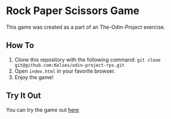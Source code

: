 # Rock Paper Scissors Game
This game was created as a part of an The-Odin-Project exercise.
## How To
1. Clone this repository with the following command: 
`git clone git@github.com:Kelses/odin-project-rps.git`
2. Open `index.html` in your favorite browser.
3. Enjoy the game!
## Try It Out
You can try the game out [here](https://kelses.github.io/)
